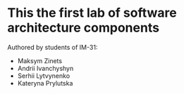# This the first lab of software architecture components

Authored by students of IM-31:

- Maksym Zinets
- Andrii Ivanchyshyn
- Serhii Lytvynenko
- Kateryna Prylutska